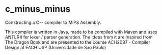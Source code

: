 # c_minus_minus
Constructing a C-- compiler to MIPS Assembly.

This compiler is written in Java, made to be compiled with Maven and uses ANTLR4 for lexer / parser generation.
The ideas from it are inspired from The Dragon Book and are presented to the course ACH2087 - Compiler Design at EACH USP (Universidade de Sao Paulo)
